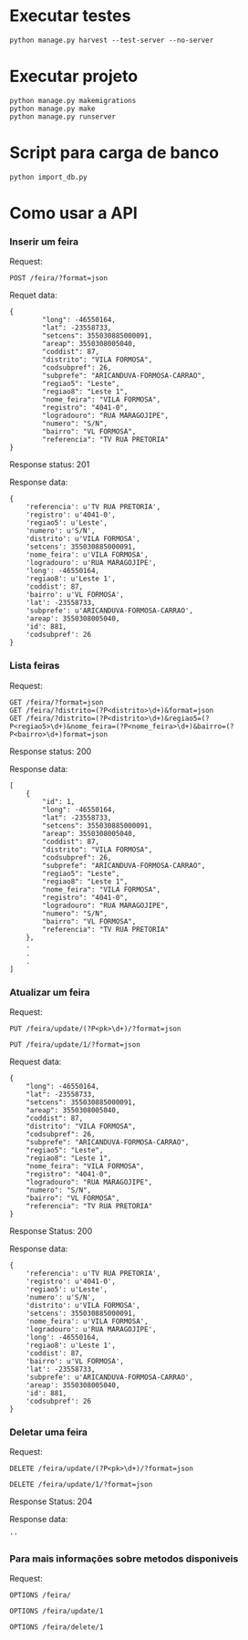 # Executar testes

	python manage.py harvest --test-server --no-server

# Executar projeto 

	python manage.py makemigrations 
	python manage.py make
	python manage.py runserver

# Script para carga de banco
	python import_db.py


# Como usar a API

### Inserir um feira

Request:


	POST /feira/?format=json


Requet data:
```
{
        "long": -46550164,
        "lat": -23558733,
        "setcens": 355030885000091,
        "areap": 3550308005040,
        "coddist": 87,
        "distrito": "VILA FORMOSA",
        "codsubpref": 26,
        "subprefe": "ARICANDUVA-FORMOSA-CARRAO",
        "regiao5": "Leste",
        "regiao8": "Leste 1",
        "nome_feira": "VILA FORMOSA",
        "registro": "4041-0",
        "logradouro": "RUA MARAGOJIPE",
        "numero": "S/N",
        "bairro": "VL FORMOSA",
        "referencia": "TV RUA PRETORIA"
}
```
Response status: 201

Response data:
```
{
	'referencia': u'TV RUA PRETORIA', 
	'registro': u'4041-0', 
	'regiao5': u'Leste', 
	'numero': u'S/N', 
	'distrito': u'VILA FORMOSA', 
	'setcens': 355030885000091, 
	'nome_feira': u'VILA FORMOSA', 
	'logradouro': u'RUA MARAGOJIPE', 
	'long': -46550164, 
	'regiao8': u'Leste 1', 
	'coddist': 87, 
	'bairro': u'VL FORMOSA', 
	'lat': -23558733, 
	'subprefe': u'ARICANDUVA-FORMOSA-CARRAO', 
	'areap': 3550308005040, 
	'id': 881, 
	'codsubpref': 26
}
```
### Lista feiras

Request:

	GET /feira/?format=json
    GET /feira/?distrito=(?P<distrito>\d+)&format=json
    GET /feira/?distrito=(?P<distrito>\d+)&regiao5=(?P<regiao5>\d+)&nome_feira=(?P<nome_feira>\d+)&bairro=(?P<bairro>\d+)format=json
Response status: 200

Response data:
```
[
    {
        "id": 1,
        "long": -46550164,
        "lat": -23558733,
        "setcens": 355030885000091,
        "areap": 3550308005040,
        "coddist": 87,
        "distrito": "VILA FORMOSA",
        "codsubpref": 26,
        "subprefe": "ARICANDUVA-FORMOSA-CARRAO",
        "regiao5": "Leste",
        "regiao8": "Leste 1",
        "nome_feira": "VILA FORMOSA",
        "registro": "4041-0",
        "logradouro": "RUA MARAGOJIPE",
        "numero": "S/N",
        "bairro": "VL FORMOSA",
        "referencia": "TV RUA PRETORIA"
    },
    .
    .
    .
]
```


### Atualizar um feira

Request:

	PUT /feira/update/(?P<pk>\d+)/?format=json

	PUT /feira/update/1/?format=json

Request data:
```
{  
    "long": -46550164,
    "lat": -23558733,
    "setcens": 355030885000091,
    "areap": 3550308005040,
    "coddist": 87,
    "distrito": "VILA FORMOSA",
    "codsubpref": 26,
    "subprefe": "ARICANDUVA-FORMOSA-CARRAO",
    "regiao5": "Leste",
    "regiao8": "Leste 1",
    "nome_feira": "VILA FORMOSA",
    "registro": "4041-0",
    "logradouro": "RUA MARAGOJIPE",
    "numero": "S/N",
    "bairro": "VL FORMOSA",
    "referencia": "TV RUA PRETORIA"
}
```
Response Status: 200

Response data:
```
{
	'referencia': u'TV RUA PRETORIA', 
	'registro': u'4041-0', 
	'regiao5': u'Leste', 
	'numero': u'S/N', 
	'distrito': u'VILA FORMOSA', 
	'setcens': 355030885000091, 
	'nome_feira': u'VILA FORMOSA', 
	'logradouro': u'RUA MARAGOJIPE', 
	'long': -46550164, 
	'regiao8': u'Leste 1', 
	'coddist': 87, 
	'bairro': u'VL FORMOSA', 
	'lat': -23558733, 
	'subprefe': u'ARICANDUVA-FORMOSA-CARRAO', 
	'areap': 3550308005040, 
	'id': 881, 
	'codsubpref': 26
}
```
### Deletar uma feira 

Request:

	DELETE /feira/update/(?P<pk>\d+)/?format=json

	DELETE /feira/update/1/?format=json

Response Status: 204

Response data: 

	''


### Para mais informações sobre metodos disponiveis

Request:

	OPTIONS /feira/

	OPTIONS /feira/update/1

	OPTIONS /feira/delete/1
